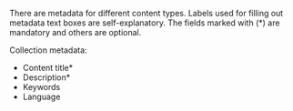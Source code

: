 There are metadata for different content types. Labels used for filling out metadata text boxes are self-explanatory. The fields marked with (*) are mandatory and others are optional.

Collection metadata:

- Content title*
- Description*
- Keywords
- Language
